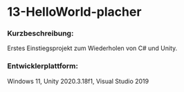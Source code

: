 # 13-HelloWorld-placher

### Kurzbeschreibung: 
Erstes Einstiegsprojekt zum Wiederholen von C# und Unity.

### Entwicklerplattform: 
Windows 11, Unity 2020.3.18f1, Visual Studio 2019
